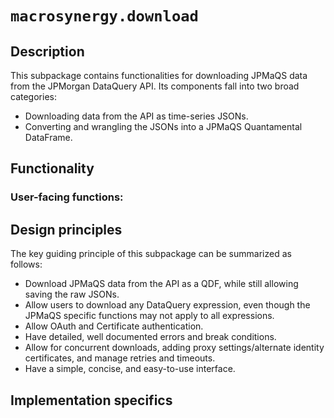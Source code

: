 # `macrosynergy.download`

## Description

This subpackage contains functionalities for downloading JPMaQS data from the JPMorgan DataQuery API.
Its components fall into two broad categories:

- Downloading data from the API as time-series JSONs.
- Converting and wrangling the JSONs into a JPMaQS Quantamental DataFrame.

## Functionality

### User-facing functions:

## Design principles

The key guiding principle of this subpackage can be summarized as follows: 
- Download JPMaQS data from the API as a QDF, while still allowing saving the raw JSONs.
- Allow users to download any DataQuery expression, even though the JPMaQS specific functions may not apply to all expressions.
- Allow OAuth and Certificate authentication.
- Have detailed, well documented errors and break conditions.
- Allow for concurrent downloads, adding proxy settings/alternate identity certificates, and manage retries and timeouts.
- Have a simple, concise, and easy-to-use interface.


## Implementation specifics

###
